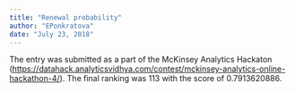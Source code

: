 ```yaml
---
title: "Renewal probability"
author: "EPonkratova"
date: "July 23, 2018"
---
```


The entry was submitted as a part of the McKinsey Analytics Hackaton (https://datahack.analyticsvidhya.com/contest/mckinsey-analytics-online-hackathon-4/). The final ranking was 113 with the score of 0.7913620886.

